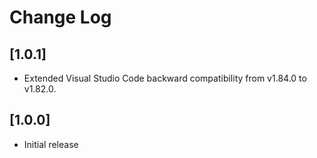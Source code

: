 # Change Log

## [1.0.1]

- Extended Visual Studio Code backward compatibility from v1.84.0 to v1.82.0.

## [1.0.0]

- Initial release
